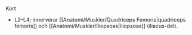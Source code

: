 Kort
- L2–L4; innerverar [[Anatomi/Muskler/Quadriceps Femoris|quadriceps femoris]] och [[Anatomi/Muskler/Iliopsoas|iliopsoas]] (iliacus-del).

